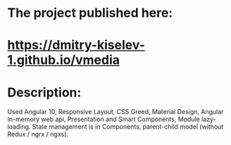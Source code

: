 # The project published here: 

# https://dmitry-kiselev-1.github.io/vmedia

# Description:
Used Angular 10, Responsive Layout, CSS Greed, Material Design, Angular In-memory web api, 
Presentation and Smart Components, Module lazy-loading. 
State management is in Components, parent-child model (without Redux / ngrx / ngxs). 
